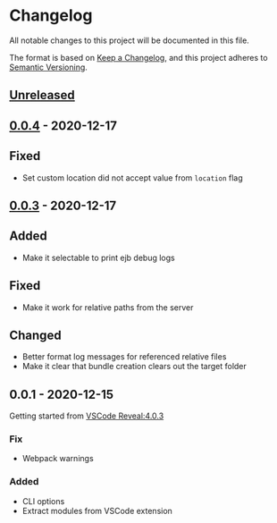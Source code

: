 <!-- markdownlint-disable MD033 MD024 -->

# Changelog

All notable changes to this project will be documented in this file.

The format is based on [Keep a Changelog](https://keepachangelog.com/en/1.0.0/),
and this project adheres to [Semantic Versioning](https://semver.org/spec/v2.0.0.html).

<!-- 
Reminder for types of changes: 

`Added` for new features.
`Changed` for changes in existing functionality.
`Deprecated` for soon-to-be removed features.
`Removed` for now removed features.
`Fixed` for any bug fixes.
`Security` in case of vulnerabilities. 
-->

## [Unreleased]

## [0.0.4] - 2020-12-17

## Fixed

- Set custom location did not accept value from `location` flag

## [0.0.3] - 2020-12-17

## Added

- Make it selectable to print ejb debug logs

## Fixed

- Make it work for relative paths from the server

## Changed

- Better format log messages for referenced relative files
- Make it clear that bundle creation clears out the target folder

## 0.0.1 - 2020-12-15

Getting started from [VSCode Reveal:4.0.3](https://github.com/evilz/vscode-reveal/blob/master/CHANGELOG.md)

### Fix

- Webpack warnings

### Added

- CLI options
- Extract modules from VSCode extension

[Unreleased]: https://github.com/budavariam/revealjs-cli/compare/v0.0.4...HEAD
[0.0.4]: https://github.com/budavariam/revealjs-cli/compare/v0.0.3...v0.0.4
[0.0.3]: https://github.com/budavariam/revealjs-cli/compare/v0.0.1...v0.0.3
